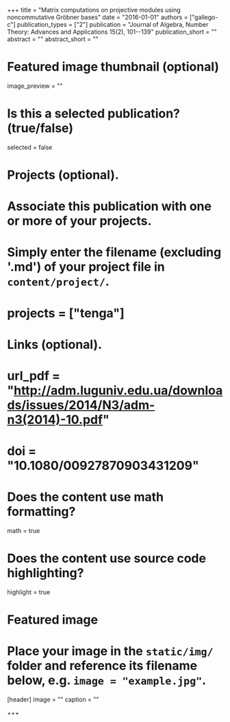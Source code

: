 +++
title = "Matrix computations on projective modules using noncommutative Gröbner bases"
date = "2016-01-01"
authors = ["gallego-c"]
publication_types = ["2"]
publication = "Journal of Algebra, Number Theory: Advances and Applications 15(2), 101--139"
publication_short = ""
abstract = ""
abstract_short = ""

# Featured image thumbnail (optional)
image_preview = ""

# Is this a selected publication? (true/false)
selected = false

# Projects (optional).
#   Associate this publication with one or more of your projects.
#   Simply enter the filename (excluding '.md') of your project file in `content/project/`.
# projects = ["tenga"]

# Links (optional).
# url_pdf = "http://adm.luguniv.edu.ua/downloads/issues/2014/N3/adm-n3(2014)-10.pdf"
# doi = "10.1080/00927870903431209"


# Does the content use math formatting?
math = true

# Does the content use source code highlighting?
highlight = true

# Featured image
# Place your image in the `static/img/` folder and reference its filename below, e.g. `image = "example.jpg"`.
[header]
image = ""
caption = ""

+++
